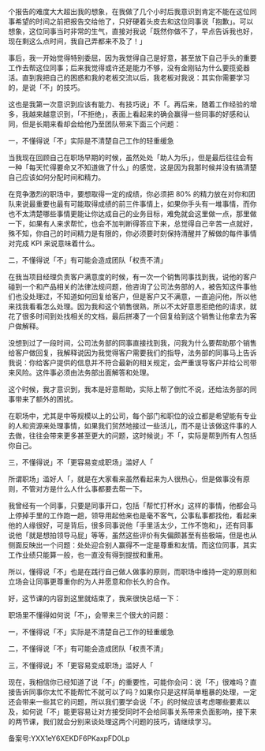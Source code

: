 个报告的难度大大超出我的想象，在我做了几个小时后我意识到肯定不能在这位同事希望的时间之前把报告交给他了，只好硬着头皮去和这位同事说「抱歉」。可以想象，这位同事当时非常的生气，直接对我说「既然你做不了，早点告诉我也好，现在剩这么点时间，我自己弄都来不及了！」

事后，我一开始觉得特别委屈，因为我觉得自己是好意，甚至放下自己手头的重要工作去帮这位同事；后来我觉得或许还是能力不够，没有金刚钻为什么要揽瓷器活。直到我把自己的困惑和我的老板交流以后，我老板对我说：其实你需要学习的，是说「不」的技巧。

这也是我第一次意识到应该有能力、有技巧说」不「。再后来，随着工作经验的增多，我越来越意识到，「不拒绝」，表面上看起来的确会赢得一些同事的好感和认同，但是长期来看却会给他乃至团队带来下面三个问题：

一，不懂得说「不」实际是不清楚自己工作的轻重缓急

当我现在回顾自己在职场早期的时候，虽然处处「助人为乐」，但是最后往往会有一种「每天忙得要命又不知道做了什么」的感觉，这是因为我那时候并没有搞清楚自己应该如何分配时间和精力。

在竞争激烈的职场中，要想取得一定的成绩，你必须把 80\% 的精力放在对你和团队来说最重要也最有可能取得成绩的前三件事情上，如果你手头有一堆事情，而你也不太清楚哪些事情更能让你达成自己的业务目标，难免就会这里做一点，那里做一下，如果有人来求帮忙，也会不加判断得答应下来，总觉得自己辛苦一点就好，殊不知，你自己的时间精力是有限的，你必须要时刻保持清醒并了解做的每件事情对完成 KPI 来说意味着什么。

二，不懂得说「不」有可能会造成团队「权责不清」

在我当项目经理负责客户满意度的时候，有一次一个销售同事找到我，说他的客户碰到一个和产品相关的法律法规问题，他咨询了公司法务部的人，被告知这件事他们也没处理过，不知道如何回复给客户，但是客户又不满意，一直追问他，所以他来找我看看怎么处理。因为我和这个销售很熟，所以不太好意思拒绝他的请求，就花了很多时间到处找相关的文档，最后拼凑了一个回复给到这个销售让他拿去为客户做解释。

没想到过了一段时间，公司法务部的同事直接找到我，问我为什么要帮助那个销售给客户做回复，我解释说因为我觉得客户需要我们的指导，法务部的同事马上告诉我说：你给客户提供的信息并不符合最新的相关规定，会严重误导客户并给公司带来风险。这件事必须由法务部出面解答和处理。

这个时候，我才意识到，我本是好意帮助，实际上帮了倒忙不说，还给法务部的同事带来了额外的困扰。

在职场中，尤其是中等规模以上的公司，每个部门和职位的设立都是希望能有专业的人和资源来处理事情，如果我们贸然地接过一些活儿，而不是让该做这件事的人去做，往往会带来更多甚至更大的问题，这时候说」不「，实际是帮到所有人包括你自己。

三，不懂得说」不「更容易变成职场」滥好人「

所谓职场」滥好人「，就是在大家看来虽然看起来为人很热心，但是做事没有原则，不管对方是什么人什么事都要去帮一下。

我曾经有一个同事，只要是同事开口，包括「帮忙打杯水」这样的事情，他都会马上停掉手里的工作跑一趟，领导用起他来也是毫不客气，公事私事都找他，看起来他的人缘很好，可是背后，很多同事说他「手里活太少，工作不饱和」，还有同事说他「就是想拍领导马屁」等等，虽然这些评价有失偏颇甚至有些极端，但是也从侧面反映出一个问题：处处迎合别人赢得不一定是尊重和友情。而这位同事，其实工作业绩只能算一般，也一直没有得到提拔和重用。

所以，懂得说「不」也是在践行自己做人做事的原则，而职场中维持一定的原则和立场会让同事更尊重你的为人并愿意和你长久的合作。

好，这节课的内容到这里就结束了，我来很快总结一下：

职场里不懂得如何说「不」，会带来三个很大的问题：

一，不懂得说「不」实际是不清楚自己工作的轻重缓急

二，不懂得说「不」有可能会造成团队「权责不清」

三，不懂得说」不「更容易变成职场」滥好人「

现在，我相信你已经知道了说「不」的重要性，可能你会问：说「不」很难吗？直接告诉同事你太忙不能帮忙不就可以了吗？如果你只是这样简单粗暴的处理，一定还会带来一些其它的问题，所以我们要学会说「不」的时候应该考虑哪些要素以及，如何说「不」能更容易让对方接受同时不会给同事关系带来负面影响，接下来的两节课，我们就会分别来谈处理这两个问题的技巧，请继续学习。

备案号:YXX1eY6XEKDF6PKaxpFD0Lp